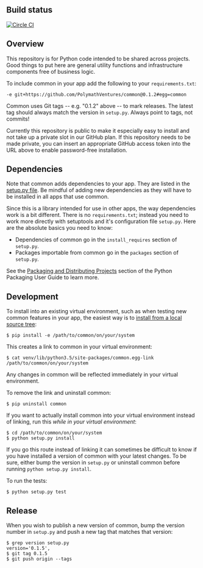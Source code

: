 ## Build status 

[![Circle CI](https://circleci.com/gh/PolymathVentures/common.svg?style=svg)](https://circleci.com/gh/PolymathVentures/common)

## Overview

This repository is for Python code intended to be shared across projects. Good things to put here are general utility
functions and infrastructure components free of business logic.

To include common in your app add the following to your `requirements.txt`:

    -e git+https://github.com/PolymathVentures/common@0.1.2#egg=common

Common uses Git tags -- e.g. "0.1.2" above -- to mark releases. The latest tag should always match the version in 
`setup.py`. Always point to tags, not commits!

Currently this repository is public to make it especially easy to install and not take up a private slot in our 
GitHub plan. If this repository needs to be made private, you can insert an appropriate GitHub access token into
the URL above to enable password-free installation.

## Dependencies

Note that common adds dependencies to your app. They are listed in the [setup.py file](setup.py#L12-L17).
Be mindful of adding new dependencies as they will have to be installed in all apps that use common.

Since this is a library intended for use in other apps, the way dependencies work is a bit different. There is no
`requirements.txt`; instead you need to work more directly with setuptools and it's configuration file `setup.py`.
Here are the absolute basics you need to know:

 * Dependencies of common go in the `install_requires` section of `setup.py`.
 * Packages importable from common go in the `packages` section of `setup.py`.

See the [Packaging and Distributing Projects](https://packaging.python.org/distributing/)
section of the Python Packaging User Guide to learn more.

## Development

To install into an existing virtual environment, such as when testing new common features in your app, the easiest way is to [install from a local source tree](https://packaging.python.org/installing/#installing-from-a-local-src-tree):

    $ pip install -e /path/to/common/on/your/system

This creates a link to common in your virtual environment:

    $ cat venv/lib/python3.5/site-packages/common.egg-link
    /path/to/common/on/your/system

Any changes in common will be reflected immediately in your virtual environment.

To remove the link and uninstall common:

    $ pip uninstall common

If you want to actually install common into your virtual environment instead of linking, run this *while in your virtual environment*:

    $ cd /path/to/common/on/your/system
    $ python setup.py install

If you go this route instead of linking it can sometimes be difficult to know if you have installed a version of
common with your latest changes. To be sure, either bump the version in `setup.py` or uninstall common before running
`python setup.py install`.

To run the tests:
    
    $ python setup.py test

## Release

When you wish to publish a new version of common, bump the version number in `setup.py` and push a new tag that matches
that version:

    $ grep version setup.py
    version='0.1.5',
    $ git tag 0.1.5
    $ git push origin --tags

